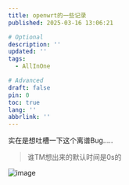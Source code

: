 ```yaml
---
title: openwrt的一些记录
published: 2025-03-16 13:06:21

# Optional
description: ''
updated: ''
tags:
  - AllInOne

# Advanced
draft: false
pin: 0
toc: true
lang: ''
abbrlink: ''
---
```


实在是想吐槽一下这个离谱Bug.....
>谁TM想出来的默认时间是0s的

![image](https://r2.notpeppa.pp.ua/mH0D9Gy1.png)
